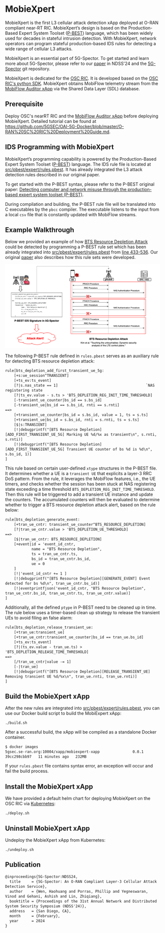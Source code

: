 <!--
SPDX-FileCopyrightText: Copyright 2004-present Facebook. All Rights Reserved.
SPDX-FileCopyrightText: 2019-present Open Networking Foundation <info@opennetworking.org>

SPDX-License-Identifier: Apache-2.0
-->

# MobieXpert

MobieXpert is the first L3 cellular attack detection xApp deployed at O-RAN compliant near-RT RIC. 
MobieXpert’s design is based on the Production-Based Expert System Toolset ([P-BEST](https://ieeexplore.ieee.org/document/766911)) language, 
which has been widely used for decades in stateful intrusion detection. 
With MobieXpert, network operators can program stateful production-based IDS rules for detecting a wide range of cellular L3 attacks.

MobieXpert is an essential part of 5G-Spector. To get started and learn more about 5G-Spector, please refer to our 
[paper](https://web.cse.ohio-state.edu/~wen.423/papers/5G-Spector-NDSS24.pdf) in NDSS'24
and the [5G-Spector](https://github.com/5GSEC/5G-Spector) git repository.

MobieXpert is dedicated for the [OSC RIC](https://wiki.o-ran-sc.org/display/ORAN).
It is developed based on the [OSC RIC's python SDK](https://github.com/o-ran-sc/ric-plt-xapp-frame-py).
MobieXpert obtains MobiFlow telemetry stream from the [MobiFlow Auditor xApp](https://github.com/5GSEC/MobiFlow-Auditor) via the Shared Data Layer (SDL) database.

## Prerequisite

Deploy OSC's nearRT RIC and the [MobiFlow Auditor xApp](https://github.com/5GSEC/MobiFlow-Auditor) before deploying MobieXpert. Detailed tutorial can be found at https://github.com/5GSEC/OAI-5G-Docker/blob/master/O-RAN%20SC%20RIC%20Deployment%20Guide.md.

## IDS Programming with MobieXpert

MobieXpert’s programming capability is powered by the Production-Based Expert System Toolset ([P-BEST](https://ieeexplore.ieee.org/document/766911)) language.
The IDS rule file is located at [src/pbest/expert/rules.pbest](./src/pbest/expert/rules.pbest). It has already integrated the L3 attack detection rules described in our original paper.

To get started with the P-BEST syntax, please refer to the P-BEST original paper: [Detecting computer and network misuse through the production-based expert system toolset (P-BEST)](https://ieeexplore.ieee.org/document/766911).

During compilation and building, the P-BEST rule file will be translated into C executables by the `pbcc` compiler. The executable listens to the input from a local `csv` file that is constantly updated with MobiFlow streams.


## Example Walkthrough

Below we provided an example of how [BTS Resource Depletion Attack](https://ieeexplore.ieee.org/document/8835363) could be detected by programming a P-BEST rule set which has been already integrated into [src/pbest/expert/rules.pbest](./src/pbest/expert/rules.pbest) from [line 433-536](./src/pbest/expert/rules.pbest#L433).
Our original [paper](https://web.cse.ohio-state.edu/~wen.423/papers/5G-Spector-NDSS24.pdf) also describes how this rule sets were developed.

![alt text](./figure.png)

The following P-BEST rule defined in `rules.pbest`  serves as an auxiliary rule for detecting BTS resource depletion attack:

```
rule[bts_depletion_add_first_transient_ue_5g:
    [+s:ue_session^TRANSIENT]
    [+ts_ev:ts_event]
    [?|s.nas_state == 1]                                        `NAS registering state
    [?|ts_ev.value - s.ts > 'BTS_DEPLETION_REG_INIT_TIME_THRESHOLD]
    [-transient_ue_counter|bs_id == s.bs_id]
    [-transient_ue|bs_id == s.bs_id, rnti == s.rnti]
==>
    [+transient_ue_counter|bs_id = s.bs_id, value = 1, ts = s.ts]
    [+transient_ue|bs_id = s.bs_id, rnti = s.rnti, ts = s.ts]
    [$|s:TRANSIENT]
    [!|debugprintf("[BTS Resource Depletion][ADD_FIRST_TRANSIENT_UE_5G] Marking UE %d/%x as transient\n", s.rnti, s.rnti)]
    [!|debugprintf("[BTS Resource Depletion][ADD_FIRST_TRANSIENT_UE_5G] Transient UE counter of bs %d is %d\n", s.bs_id, 1)]
]
```

This rule based on certain user-defined `xtype` structures in the P-BEST file. It determines whether a UE is a `transient UE` that explicits a layer-3 RRC DoS pattern.
From the rule, it leverages the MobiFlow features, i.e., the UE timers, and checks whether the session has been stuck at NAS registering state exceeding a time threshold `BTS_DEPLETION_REG_INIT_TIME_THRESHOLD`.
Then this rule will be triggered to add a transient UE instance and update the counters. The accumulated counters will then be evaluated to determine whether to trigger a BTS resource depletion attack alert, based on the rule below:

```
rule[bts_depletion_generate_event:
    [+tran_ue_cntr: transient_ue_counter^BTS_RESOURCE_DEPLETION]
    [?|tran_ue_cntr.value > 'BTS_DEPLETION_UE_THRESHOLD]
==>
    [$|tran_ue_cntr: BTS_RESOURCE_DEPLETION]
    [+event|id = 'event_id_cntr,
	        name = "BTS Resource Depletion",
            ts = tran_ue_cntr.ts,
            bs_id = tran_ue_cntr.bs_id,
            ue = 0
    ]
    [!|'event_id_cntr += 1 ]
    [!|debugprintf("[BTS Resource Depletion][GENERATE_EVENT] Event detected for bs %d\n", tran_ue_cntr.bs_id)]
    [!|eventprintfjson('event_id_cntr, "BTS Resource Depletion", tran_ue_cntr.bs_id, tran_ue_cntr.ts, tran_ue_cntr.value)]
]
```

Additionally, all the defined `ptype` in P-BEST need to be cleaned up in time. The rule below uses a timer-based clean up strategy to release the transient UEs to avoid filing an false alarm:

```
rule[bts_depletion_release_transient_ue:
    [+tran_ue:transient_ue]
    [+tran_ue_cntr:transient_ue_counter|bs_id == tran_ue.bs_id]
    [+ts_ev:ts_event]
    [?|(ts_ev.value - tran_ue.ts) > 'BTS_DEPLETION_RELEASE_TIME_THRESHOLD]
==>
    [/tran_ue_cntr|value -= 1]
    [-|tran_ue]
    [!|debugprintf("[BTS Resource Depletion][RELEASE_TRANSIENT_UE] Removing transient UE %d/%x\n", tran_ue.rnti, tran_ue.rnti)]
]
```

## Build the MobieXpert xApp

After the new rules are integrated into [src/pbest/expert/rules.pbest](./src/pbest/expert/rules.pbest), you can use our Docker build script to build the MobiExpert xApp: 

```
./build.sh
```

After a successful build, the xApp will be compiled as a standalone Docker container.

```
$ docker images
5gsec.se-ran.org:10004/xapp/mobiexpert-xapp               0.0.1        39cc298cbb97   11 minutes ago   232MB
```

If your `rules.pbest` file contains syntax error, an exception will occur and fail the build process.

## Install the MobieXpert xApp

We have provided a default helm chart for deploying MobieXpert on the OSC RIC via [Kubernetes](https://kubernetes.io/):

```
./deploy.sh
```

## Uninstall MobieXpert xApp

Undeploy the MobieXpert xApp from Kubernetes:

```
./undeploy.sh
```


## Publication

```
@inproceedings{5G-Spector:NDSS24,
  title     = {5G-Spector: An O-RAN Compliant Layer-3 Cellular Attack Detection Service},
  author    = {Wen, Haohuang and Porras, Phillip and Yegneswaran, Vinod and Gehani, Ashish and Lin, Zhiqiang},
  booktitle = {Proceedings of the 31st Annual Network and Distributed System Security Symposium (NDSS'24)},
  address   = {San Diego, CA},
  month     = {February},
  year      = 2024
}
```
